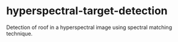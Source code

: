 # hyperspectral-target-detection
Detection of roof in a hyperspectral image using spectral matching technique.
